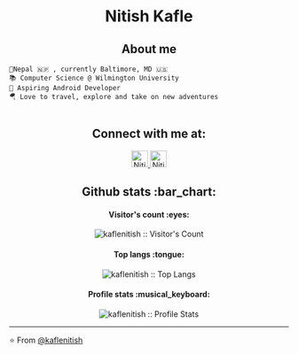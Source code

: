 # <h1 align="center">Nitish Kafle</h1>

<h2 align="center">About me</h2>

```
📍Nepal 🇳🇵 , currently Baltimore, MD 🇺🇸
📚 Computer Science @ Wilmington University
🙂 Aspiring Android Developer
🪂 Love to travel, explore and take on new adventures


```

<h2 align="center">Connect with me at: </h2>

<p align="center">
  <a href="https://dev.to/kaflenitish">
    <img src="https://d2fltix0v2e0sb.cloudfront.net/dev-badge.svg" alt="Nitish Kafle's DEV Profile" height="30" width="30">
  </a>

  <a href="https://www.linkedin.com/in/nitishkafle/">
    <img src="https://www.vectorlogo.zone/logos/linkedin/linkedin-icon.svg" alt="Nitish Kafle's LinkedIn Profile" height="30" width="30">
  </a>


<h2 align="center">Github stats :bar_chart:</h2>

<h4 align="center">Visitor's count :eyes:</h4>

<p align="center"><img src="https://profile-counter.glitch.me/{kaflenitish}/count.svg" alt="kaflenitish :: Visitor's Count" /></p>

<h4 align="center">Top langs :tongue:</h4>

<p align="center"><img src="https://github-readme-stats.vercel.app/api/top-langs/?username=kaflenitish&langs_count=10&theme=tokyonight&layout=compact" alt="kaflenitish :: Top Langs" /></p>

<h4 align="center">Profile stats :musical_keyboard:</h4>

<p align="center"><img src="https://github-readme-stats.vercel.app/api?username=kaflenitish&show_icons=true&theme=synthwave" alt="kaflenitish :: Profile Stats" /></p>


---

⭐️ From [@kaflenitish](https://github.com/kaflenitish)
